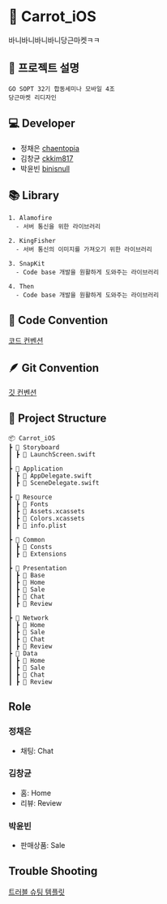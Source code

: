 # 🥕 Carrot_iOS
바니바니바니바니당근마켓ㅋㅋ

## 📜 프로젝트 설명
~~~
GO SOPT 32기 합동세미나 모바일 4조
당근마켓 리디자인
~~~

## 💻 Developer
* 정채은 [chaentopia](https://github.com/chaentopia) 
* 김창균 [ckkim817](https://github.com/ckkim817)
* 박윤빈 [binisnull](https://github.com/binisnull)

## 📚 Library
~~~
1. Alamofire
  - 서버 통신을 위한 라이브러리
  
2. KingFisher
  - 서버 통신의 이미지를 가져오기 위한 라이브러리
  
3. SnapKit
  - Code base 개발을 원활하게 도와주는 라이브러리

4. Then
  - Code base 개발을 원활하게 도와주는 라이브러리
~~~

## 🔐 Code Convention
[코드 컨벤션](https://acute-valley-777.notion.site/Code-Convention-66521caebd1f4ed88e8ff0c6ddb64d6f)

## 🪶 Git Convention
[깃 컨벤션](https://acute-valley-777.notion.site/Git-Convention-91ec0f814d3f459994edf10b3019a287)

## 📂 Project Structure
~~~
📦 Carrot_iOS
┣ 📂 Storyboard
┃ ┣ 📜 LaunchScreen.swift
┃
┣ 📂 Application
┃ ┣ 📜 AppDelegate.swift
┃ ┣ 📜 SceneDelegate.swift
┃
┣ 📂 Resource
┃ ┣ 📂 Fonts
┃ ┣ 📜 Assets.xcassets
┃ ┣ 📜 Colors.xcassets
┃ ┣ 📜 info.plist
┃
┣ 📂 Common
┃ ┣ 📂 Consts
┃ ┣ 📂 Extensions
┃
┣ 📂 Presentation
┃ ┣ 📂 Base
┃ ┣ 📂 Home
┃ ┣ 📂 Sale
┃ ┣ 📂 Chat
┃ ┣ 📂 Review
┃
┣ 📂 Network
┃ ┣ 📂 Home
┃ ┣ 📂 Sale
┃ ┣ 📂 Chat
┃ ┣ 📂 Review
┣ 📂 Data
┃ ┣ 📂 Home
┃ ┣ 📂 Sale
┃ ┣ 📂 Chat
┃ ┣ 📂 Review
~~~

## Role
### 정채은
* 채팅: Chat

### 김창균
* 홈: Home
* 리뷰: Review

### 박윤빈
* 판매상품: Sale

## Trouble Shooting
[트러블 슈팅 템플릿](https://acute-valley-777.notion.site/Trouble-Shooting-fad91b9cd2134963b14dfba6a0ec80ef)
